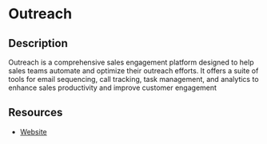 # Outreach

## Description
Outreach is a comprehensive sales engagement platform designed to help sales teams automate and optimize their outreach efforts. It offers a suite of tools for email sequencing, call tracking, task management, and analytics to enhance sales productivity and improve customer engagement

## Resources
* [Website](outreach.io)